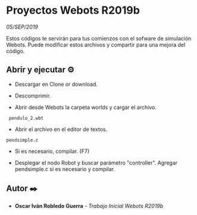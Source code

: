 # Proyectos Webots R2019b
_05/SEP/2019_

Estos códigos te servirán para tus comienzos con el sofware de simulación Webots.
Puede modificar estos archivos y compartir para una mejora del código.

## Abrir y ejecutar ⚙️
* Descargar en Clone or download.

* Descomprimir.

* Abrir desde Webots la carpeta worlds y cargar el archivo.
```
 pendulo_2.wbt
```

* Abrir el archivo en el editor de textos.
```
pendsimple.c
```

* Si es necesario, compilar. (F7)

* Desplegar el nodo Robot y buscar parámetro "controller". Agregar pendsimple.c si es necesario y compilar.

## Autor ✒️

* **Oscar Iván Robledo Guerra** - *Trabajo Inicial Webots R2019b*  
